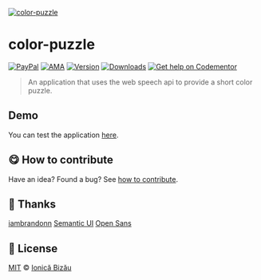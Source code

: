 
[![color-puzzle](http://i.imgur.com/fo7kf5M.png)](http://ionicabizau.github.io/Color-Puzzle/)

# color-puzzle

 [![PayPal](https://img.shields.io/badge/%24-paypal-f39c12.svg)][paypal-donations] [![AMA](https://img.shields.io/badge/ask%20me-anything-1abc9c.svg)](https://github.com/IonicaBizau/ama) [![Version](https://img.shields.io/npm/v/color-puzzle.svg)](https://www.npmjs.com/package/color-puzzle) [![Downloads](https://img.shields.io/npm/dt/color-puzzle.svg)](https://www.npmjs.com/package/color-puzzle) [![Get help on Codementor](https://cdn.codementor.io/badges/get_help_github.svg)](https://www.codementor.io/johnnyb?utm_source=github&utm_medium=button&utm_term=johnnyb&utm_campaign=github)

> An application that uses the web speech api to provide a short color puzzle.

## Demo

You can test the application [here](http://ionicabizau.github.io/Color-Puzzle/).


## :yum: How to contribute
Have an idea? Found a bug? See [how to contribute][contributing].

## :cake: Thanks
[iambrandonn](https://github.com/iambrandonn/FlashCards)
[Semantic UI](http://semantic-ui.com/)
[Open Sans](http://opensans.com/)


## :scroll: License

[MIT][license] © [Ionică Bizău][website]

[paypal-donations]: https://www.paypal.com/cgi-bin/webscr?cmd=_s-xclick&hosted_button_id=RVXDDLKKLQRJW
[donate-now]: http://i.imgur.com/6cMbHOC.png

[license]: http://showalicense.com/?fullname=Ionic%C4%83%20Biz%C4%83u%20%3Cbizauionica%40gmail.com%3E%20(http%3A%2F%2Fionicabizau.net)&year=2013#license-mit
[website]: http://ionicabizau.net
[contributing]: /CONTRIBUTING.md
[docs]: /DOCUMENTATION.md
